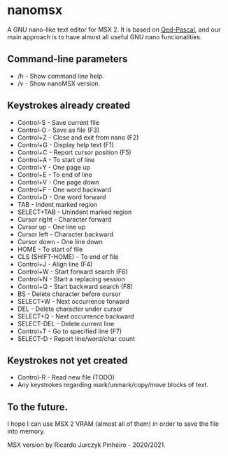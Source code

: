 ﻿# nanomsx
A GNU nano-like text editor for MSX 2.
It is based on [Qed-Pascal](http://texteditors.org/cgi-bin/wiki.pl?action=browse&diff=1&id=Qed-Pascal), and our main approach is to have almost all useful GNU nano funcionalities.
## Command-line parameters
- /h - Show command line help.
- /v - Show nanoMSX version.

## Keystrokes already created
 - Control-S - Save current file
 - Control-O - Save as file (F3)
 - Control+Z - Close and exit from nano (F2)
 - Control+G - Display help text (F1)
 - Control+C - Report cursor position (F5)
 - Control+A - To start of line
 - Control+Y - One page up
 - Control+E - To end of line
 - Control+V - One page down
 - Control+F - One word backward
 - Control+D - One word forward
 - TAB - Indent marked region
 - SELECT+TAB - Unindent marked region
 - Cursor right - Character forward
 - Cursor up   - One line up
 - Cursor left  - Character backward
 - Cursor down - One line down
 - HOME - To start of file
 - CLS (SHIFT-HOME) - To end of file
 - Control+J - Align line (F4)
 - Control+W - Start forward search (F6)
 - Control+N - Start a replacing session
 - Control+Q - Start backward search (F8)
 - BS - Delete character before cursor
 - SELECT+W - Next occurrence forward
 - DEL - Delete character under cursor
 - SELECT+Q - Next occurrence backward
 - SELECT-DEL - Delete current line
 - Control+T - Go to specified line (F7)
 - SELECT-D - Report line/word/char count

## Keystrokes not yet created
 - Control-R - Read new file (TODO)
 - Any keystrokes regarding mark/unmark/copy/move blocks of text.

## To the future.
I hope I can use MSX 2 VRAM (almost all of them) in order to save the file into memory.

MSX version by Ricardo Jurczyk Pinheiro - 2020/2021.
